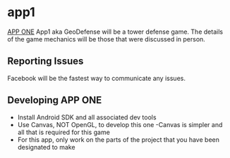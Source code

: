 app1
====

[APP ONE](http://jsonview.com) App1 aka GeoDefense will be a tower defense game.  The details of the game 
mechanics will be those that were discussed in person.  

Reporting Issues
----------------
Facebook will be the fastest way to communicate any issues.  


Developing APP ONE
-------------------
* Install Android SDK and all associated dev tools
* Use Canvas, NOT OpenGL, to develop this one
  -Canvas is simpler and all that is required for this game
* For this app, only work on the parts of the project that you have been designated to make

